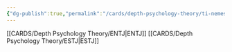 ```yaml
---
{"dg-publish":true,"permalink":"/cards/depth-psychology-theory/ti-nemesis/","created":"2023-01-05T12:05:48.582+01:00","updated":"2023-01-06T15:46:03.585+01:00"}
---
```



[[CARDS/Depth Psychology Theory/ENTJ\|ENTJ]]
[[CARDS/Depth Psychology Theory/ESTJ\|ESTJ]]
